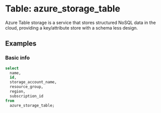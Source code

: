 # Table: azure_storage_table

Azure Table storage is a service that stores structured NoSQL data in the cloud, providing a key/attribute store with a schema less design.

## Examples

### Basic info

```sql
select
  name,
  id,
  storage_account_name,
  resource_group,
  region,
  subscription_id
from
  azure_storage_table;
```
